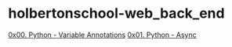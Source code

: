 # holbertonschool-web_back_end
[0x00. Python - Variable Annotations](https://intranet.hbtn.io/projects/574)
[0x01. Python - Async](https://intranet.hbtn.io/projects/575)
